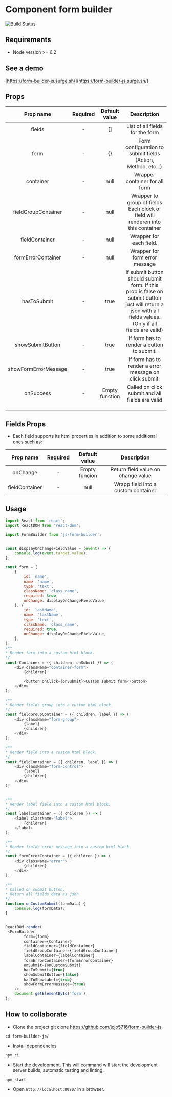 # Component form builder #
[![Build Status](https://travis-ci.com/jojo5716/form-builder-js.svg?branch=master)](https://travis-ci.com/jojo5716/form-builder-js)

## Requirements ##

* Node version >= 6.2


## See a demo ##

[https://form-builder-js.surge.sh/](https://form-builder-js.surge.sh/)


## Props ##
|       Prop name      | Required |  Default value |                                                                         Description                                                                        |
|:--------------------:|:--------:|:--------------:|:----------------------------------------------------------------------------------------------------------------------------------------------------------:|
|        fields        |     -    |       []       |                                                               List of all fields for the form                                                              |
|         form         |     -    |       {}       |                                                Form configuration to submit fields (Action, Method, etc...)                                                |
|       container      |     -    |      null      |                                                               Wrapper container for all form                                                               |
|  fieldGroupContainer |     -    |      null      |                                      Wrapper to group of fields Each block of field will renderen into this container                                      |
|    fieldContainer    |     -    |      null      |                                                                   Wrapper for each field.                                                                  |
|  formErrorContainer  |     -    |      null      |                                                               Wrapper for form error message                                                               |
|      hasToSubmit     |     -    |      true      | If submit button should submit form. If this prop is false on submit button just will return a json with all fields values. (Only if all fields are valid) |
|   showSubmitButton   |     -    |      true      |                                                          If form has to render a button to submit.                                                         |
| showFormErrorMessage |     -    |      true      |                                                   If form has to render a error message on click submit.                                                   |
|       onSuccess      |     -    | Empty function |                                                       Called on click submit and all fields are valid                                                      |
|                      |          |                |                                                                                                                                                            |
|                      |          |                |                                                                                                                                                            |
|                      |          |                |                                                                                                                                                            |


## Fields Props ##
* Each field supports its html properties in addition to some additional ones such as:
 
 |    Prop name   | Required | Default value |             Description             |
|:--------------:|:--------:|:-------------:|:-----------------------------------:|
|    onChange    |     -    | Empty funcion |  Return field value on change value |
| fieldContainer |     -    |      null     | Wrapp field into a custom container |

## Usage ##
```javascript
import React from 'react';
import ReactDOM from 'react-dom';

import FormBuilder from 'js-form-builder';


const displayOnChangeFieldValue = (event) => {
    console.log(event.target.value);
};

const form = [
    {
        id: 'name',
        name: 'name',
        type: 'text',
        className: 'class_name',
        required: true,
        onChange: displayOnChangeFieldValue,
    }, {
        id: 'lastName',
        name: 'lastName',
        type: 'text',
        className: 'class_name',
        required: true,
        onChange: displayOnChangeFieldValue,
    },
];
/**
* Render form into a custom html block.
*/
const Container = ({ children, onSubmit }) => (
    <div className="container-form">
        {children}

        <button onClick={onSubmit}>Custom submit form</button>
    </div>
);

/**
* Render fields group into a custom html block.
*/
const fieldGroupContainer = ({ children, label }) => (
    <div className="form-group">
        {label}
        {children}
    </div>
);

/**
* Render field into a custom html block.
*/
const fieldContainer = ({ children, label }) => (
    <div className="form-control">
        {label}
        {children}
    </div>
);


/**
* Render label field into a custom html block.
*/
const labelContainer = ({ children }) => (
    <label className="label">
        {children}
    </label>
);

/**
* Render fields error message into a custom html block.
*/
const formErrorContainer = ({ children }) => (
    <div className="error">
        {children}
    </div>
);

/**
* Called on submit button.
* Return all fields data as json
*/
function onCustomSubmit(formData) {
    console.log(formData);
}


ReactDOM.render(
 <FormBuilder
        form={form}
        container={Container}
        fieldContainer={fieldContainer}
        fieldGroupContainer={fieldGroupContainer}
        labelContainer={labelContainer}
        formErrorContainer={formErrorContainer}
        onSubmit={onCustomSubmit}
        hasToSubmit={true}
        showSubmitButton={false}
        hasToShowLabel={true}
        showFormErrorMessage={true}
    />,
    document.getElementById('form'),
);

```

## How to collaborate ##


* Clone the project git clone https://github.com/jojo5716/form-builder-js

```
cd form-builder-js/
```
* Install dependencies

```
npm ci
```

* Start the development. This will command will start the development server builds, automatic testing and linting.

```
npm start
```
* Open ```http://localhost:8080/``` in a browser.
